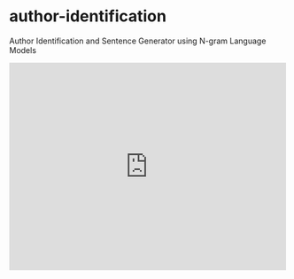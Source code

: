 # author-identification
Author Identification and Sentence Generator using N-gram Language Models

<embed src="https://drive.google.com/viewerng/viewer?embedded=true&url=https://raw.githubusercontent.com/bubabi/author-identification/master/report.pdf" width="500" height="375">
